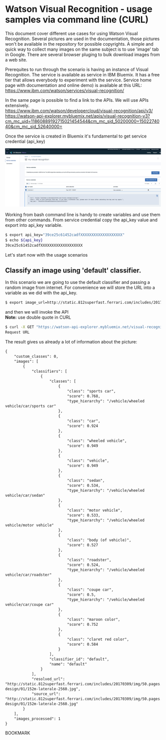 # Watson Visual Recognition - usage samples via command line (CURL)
 
This document cover different use cases for using Watson Visual Recognition.
Several pictures are used in the documentation, those pictures won't be available in the repository for possible copyrights.
A simple and quick way to collect many images on the same subject is to use 'image' tab in Google. There are several browser pluging to bulk download images from a web site.

Prerequites to run through the scenario is having an instance of Visual Recognition. The service is available as service in IBM Bluemix. It has a free tier that allows everybody to experiment with the service.
Service home page with documentation and online demo) is available at this URL:  
https://www.ibm.com/watson/services/visual-recognition/

In the same page is possible to find a link to the APIs. We will use APIs extensively.  
https://www.ibm.com/watson/developercloud/visual-recognition/api/v3/  
https://watson-api-explorer.mybluemix.net/apis/visual-recognition-v3?cm_mc_uid=11860889192715021454544&cm_mc_sid_50200000=1502274040&cm_mc_sid_52640000=


Once the service is created in Bluemix it's fundamental to get service credential (api_key)

  ![Service credentials](README_images/visual-recognition_credential.jpg)
  
Working from bash command line is handy to create variables and use them from other commands. 
From service credential copy the api_key value and export into api_key variable.

``` sh
$ export api_key="39ce25c61452cadfXXXXXXXXXXXXXXXXXXX"
$ echo ${api_key}
39ce25c61452cadfXXXXXXXXXXXXXXXXXXX 
```

Let's start now with the usage scenarios


## Classify an image using 'default' classifier.

In this scenario we are going to use the default classifier and passing a random image from internet.
For convenience we will store the URL into a variable as we did with the api_key.

``` sh
$ export image_url=http://static.812superfast.ferrari.com/includes/20170309/img/50.pages.01.homepage/03.Exterior-design/01/152m-laterale-2560.jpg
```  
and then we will invoke the API  
**Note:**  use double quote in CURL

``` sh
$ curl -X GET "https://watson-api-explorer.mybluemix.net/visual-recognition/api/v3/classify?url=${image_url}&api_key=${api_key}&classifier_ids=default&version=2016-05-20"
Request URL
```

The result gives us already a lot of information about the picture:

```
{
    "custom_classes": 0,
    "images": [
        {
            "classifiers": [
                {
                    "classes": [
                        {
                            "class": "sports car",
                            "score": 0.768,
                            "type_hierarchy": "/vehicle/wheeled vehicle/car/sports car"
                        },
                        {
                            "class": "car",
                            "score": 0.924
                        },
                        {
                            "class": "wheeled vehicle",
                            "score": 0.949
                        },
                        {
                            "class": "vehicle",
                            "score": 0.949
                        },
                        {
                            "class": "sedan",
                            "score": 0.534,
                            "type_hierarchy": "/vehicle/wheeled vehicle/car/sedan"
                        },
                        {
                            "class": "motor vehicle",
                            "score": 0.533,
                            "type_hierarchy": "/vehicle/wheeled vehicle/motor vehicle"
                        },
                        {
                            "class": "body (of vehicle)",
                            "score": 0.527
                        },
                        {
                            "class": "roadster",
                            "score": 0.524,
                            "type_hierarchy": "/vehicle/wheeled vehicle/car/roadster"
                        },
                        {
                            "class": "coupe car",
                            "score": 0.5,
                            "type_hierarchy": "/vehicle/wheeled vehicle/car/coupe car"
                        },
                        {
                            "class": "maroon color",
                            "score": 0.752
                        },
                        {
                            "class": "claret red color",
                            "score": 0.584
                        }
                    ],
                    "classifier_id": "default",
                    "name": "default"
                }
            ],
            "resolved_url": "http://static.812superfast.ferrari.com/includes/20170309/img/50.pages.01.homepage/03.Exterior-design/01/152m-laterale-2560.jpg",
            "source_url": "http://static.812superfast.ferrari.com/includes/20170309/img/50.pages.01.homepage/03.Exterior-design/01/152m-laterale-2560.jpg"
        }
    ],
    "images_processed": 1
}
```
  
  
  BOOKMARK
